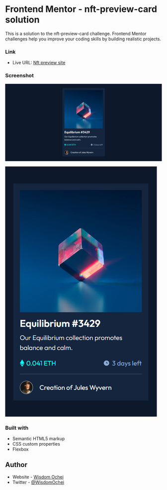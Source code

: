 # Frontend Mentor - nft-preview-card solution

This is a solution to the nft-preview-card challenge. Frontend Mentor challenges help you improve your coding skills by building realistic projects. 

### Link

- Live URL: [Nft preview site](https://wizzy-design.github.io/nft-preview-card-component-main/)

### Screenshot

![](./my_screenshots/desktop.png)

![](./my_screenshots/mobile.png)

### Built with

- Semantic HTML5 markup
- CSS custom properties
- Flexbox

## Author

- Website - [Wisdom Ochei](https://wizzy-design.github.io/wisdom_portfolio/)
- Twitter - [@WisdomOchei](https://www.twitter.com/WisdomOchei)
